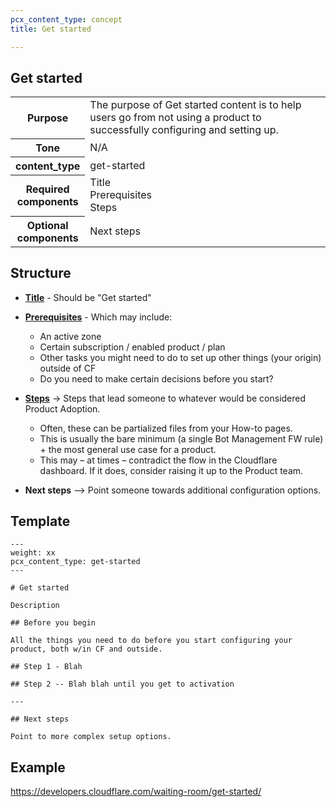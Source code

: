 ```yaml
---
pcx_content_type: concept
title: Get started

---
```


## Get started

<table>
  <tr>
    <th style="width:15%">Purpose</th>
    <td>The purpose of Get started content is to help users go from not using a product to successfully configuring and setting up.</td>
  </tr>
  <tr>
    <th>Tone</th>
    <td>N/A</td>
  </tr>
  <tr>
    <th>content_type</th>
    <td>get-started</td>
  </tr>
  <tr>
    <th>Required components</th>
    <td>Title <br/> Prerequisites <br/> Steps</td>
  </tr>
  <tr>
    <th>Optional components</th>
    <td>Next steps</td>
  </tr>
</table>

## Structure

+ [**Title**](/style-guide/content-strategy/documentation-content-strategy/component-attributes/titles/) - Should be "Get started"

+ [**Prerequisites**](/style-guide/content-strategy/documentation-content-strategy/component-attributes/prerequisites/) - Which may include:
  + An active zone
  + Certain subscription / enabled product / plan
  + Other tasks you might need to do to set up other things (your origin) outside of CF
  + Do you need to make certain decisions before you start?
+ [**Steps**](/style-guide/content-strategy/documentation-content-strategy/component-attributes/steps-tasks-procedures/) → Steps that lead someone to whatever would be considered Product Adoption.
  + Often, these can be partialized files from your How-to pages.
  + This is usually the bare minimum (a single Bot Management FW rule) + the most general use case for a product.
  + This may – at times – contradict the flow in the Cloudflare dashboard. If it does, consider raising it up to the Product team.
+ **Next steps** –> Point someone towards additional configuration options.

## Template

```
---
weight: xx
pcx_content_type: get-started
---
 
# Get started
 
Description
 
## Before you begin
 
All the things you need to do before you start configuring your product, both w/in CF and outside.
 
## Step 1 - Blah
 
## Step 2 -- Blah blah until you get to activation
 
---
 
## Next steps
 
Point to more complex setup options.
```

## Example

https://developers.cloudflare.com/waiting-room/get-started/
